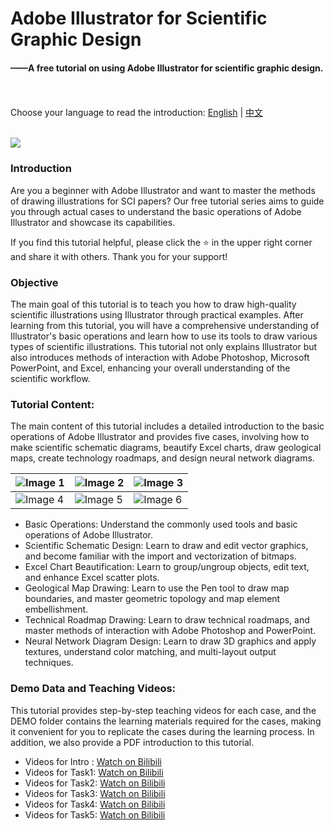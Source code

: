 # Adobe Illustrator for Scientific Graphic Design
#### ——A free tutorial on using Adobe Illustrator for scientific graphic design.

<br><br>
Choose your language to read the introduction: [English](README_en.md) | [中文](README_zh.md)<br><br>

![](https://dunazo.oss-cn-beijing.aliyuncs.com/blog/adobe%20illustrator-en.jpg)


### Introduction
Are you a beginner with Adobe Illustrator and want to master the methods of drawing illustrations for SCI papers? Our free tutorial series aims to guide you through actual cases to understand the basic operations of Adobe Illustrator and showcase its capabilities.

If you find this tutorial helpful, please click the ⭐ in the upper right corner and share it with others. Thank you for your support!

### Objective
The main goal of this tutorial is to teach you how to draw high-quality scientific illustrations using Illustrator through practical examples. After learning from this tutorial, you will have a comprehensive understanding of Illustrator's basic operations and learn how to use its tools to draw various types of scientific illustrations. This tutorial not only explains Illustrator but also introduces methods of interaction with Adobe Photoshop, Microsoft PowerPoint, and Excel, enhancing your overall understanding of the scientific workflow.

### Tutorial Content:
The main content of this tutorial includes a detailed introduction to the basic operations of Adobe Illustrator and provides five cases, involving how to make scientific schematic diagrams, beautify Excel charts, draw geological maps, create technology roadmaps, and design neural network diagrams.


| ![Image 1](https://dunazo.oss-cn-beijing.aliyuncs.com/blog/Adobe%20Illustrator1%20.jpg) | ![Image 2](https://dunazo.oss-cn-beijing.aliyuncs.com/blog/Adobe%20Illustrator%202.jpg) | ![Image 3](https://dunazo.oss-cn-beijing.aliyuncs.com/blog/Adobe%20Illustrator%203.jpg) |
| --- | --- | --- |
| ![Image 4](https://dunazo.oss-cn-beijing.aliyuncs.com/blog/Adobe%20Illustrator%204.jpg) | ![Image 5](https://dunazo.oss-cn-beijing.aliyuncs.com/blog/Adobe%20Illustrator%205.jpg) | ![Image 6](https://dunazo.oss-cn-beijing.aliyuncs.com/blog/Adobe%20Illustrator%206.jpg) |



- Basic Operations: Understand the commonly used tools and basic operations of Adobe Illustrator.
- Scientific Schematic Design: Learn to draw and edit vector graphics, and become familiar with the import and vectorization of bitmaps.
- Excel Chart Beautification: Learn to group/ungroup objects, edit text, and enhance Excel scatter plots.
- Geological Map Drawing: Learn to use the Pen tool to draw map boundaries, and master geometric topology and map element embellishment.
- Technical Roadmap Drawing: Learn to draw technical roadmaps, and master methods of interaction with Adobe Photoshop and PowerPoint.
- Neural Network Diagram Design: Learn to draw 3D graphics and apply textures, understand color matching, and multi-layout output techniques.

### Demo Data and Teaching Videos:
This tutorial provides step-by-step teaching videos for each case, and the DEMO folder contains the learning materials required for the cases, making it convenient for you to replicate the cases during the learning process. In addition, we also provide a PDF introduction to this tutorial.

- Videos for Intro : [Watch  on Bilibili](https://www.bilibili.com/video/BV1Hf421d7Zk/)
- Videos for Task1: [Watch  on Bilibili](https://www.bilibili.com/video/BV15r421w7JB/)
- Videos for Task2: [Watch  on Bilibili](https://www.bilibili.com/video/BV1Am421N7pV/)
- Videos for Task3: [Watch  on Bilibili](https://www.bilibili.com/video/BV1LZ421W7A2/)
- Videos for Task4: [Watch  on Bilibili](https://www.bilibili.com/video/BV13m421T7ti/)
- Videos for Task5: [Watch  on Bilibili](https://www.bilibili.com/video/BV18n4y1R7bV/)
